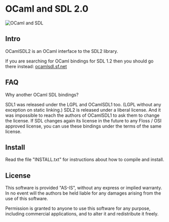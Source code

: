 # OCaml and SDL 2.0

![OCaml and SDL](
http://openclipart.org/image/250px/svg_to_png/174316/games.png)

## Intro

OCamlSDL2 is an OCaml interface to the SDL2 library.

If you are searching for OCaml bindings for SDL 1.2
then you should go there instead:
  [ocamlsdl.sf.net](
  http://ocamlsdl.sourceforge.net/)

## FAQ

Why another OCaml SDL bindings?

SDL1 was released under the LGPL and OCamlSDL1 too.
(LGPL without any exception on static linking.)
SDL2 is released under a liberal license. And it was
impossible to reach the authors of OCamlSDL1 to ask
them to change the license.
If SDL changes again its license in the future to any
Floss / OSI approved license, you can use these
bindings under the terms of the same license.


## Install

Read the file "INSTALL.txt" for instructions about how
to compile and install.


## License

This software is provided "AS-IS", without any express
or implied warranty.
In no event will the authors be held liable for any
damages arising from the use of this software.

Permission is granted to anyone to use this software
for any purpose, including commercial applications,
and to alter it and redistribute it freely.

